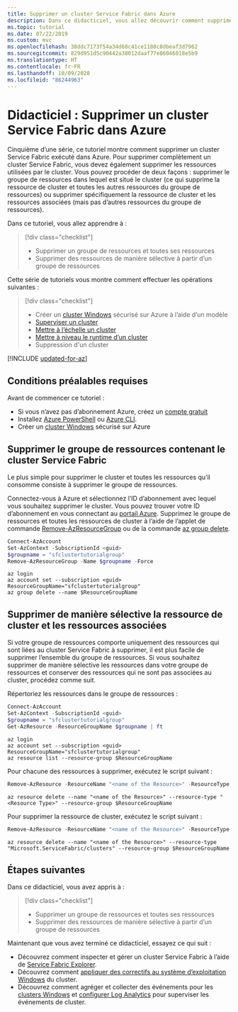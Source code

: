 ```yaml
---
title: Supprimer un cluster Service Fabric dans Azure
description: Dans ce didacticiel, vous allez découvrir comment supprimer un cluster Service Fabric hébergé par Azure et toutes ses ressources. Vous pouvez supprimer le groupe de ressources contenant le cluster ou supprimer des ressources de manière sélective.
ms.topic: tutorial
ms.date: 07/22/2019
ms.custom: mvc
ms.openlocfilehash: 38ddc7173f54a34d68c41ce1180c8dbeaf3d7962
ms.sourcegitcommit: 829d951d5c90442a38012daaf77e86046018e5b9
ms.translationtype: HT
ms.contentlocale: fr-FR
ms.lasthandoff: 10/09/2020
ms.locfileid: "86244963"
---
```

# <a name="tutorial-remove-a-service-fabric-cluster-running-in-azure"></a>Didacticiel : Supprimer un cluster Service Fabric dans Azure

Cinquième d’une série, ce tutoriel montre comment supprimer un cluster Service Fabric exécuté dans Azure. Pour supprimer complètement un cluster Service Fabric, vous devez également supprimer les ressources utilisées par le cluster. Vous pouvez procéder de deux façons : supprimer le groupe de ressources dans lequel est situé le cluster (ce qui supprime la ressource de cluster et toutes les autres ressources du groupe de ressources) ou supprimer spécifiquement la ressource de cluster et les ressources associées (mais pas d’autres ressources du groupe de ressources).

Dans ce tutoriel, vous allez apprendre à :

> [!div class="checklist"]
> * Supprimer un groupe de ressources et toutes ses ressources
> * Supprimer des ressources de manière sélective à partir d’un groupe de ressources

Cette série de tutoriels vous montre comment effectuer les opérations suivantes :
> [!div class="checklist"]
> * Créer un [cluster Windows](service-fabric-tutorial-create-vnet-and-windows-cluster.md) sécurisé sur Azure à l’aide d’un modèle
> * [Superviser un cluster](service-fabric-tutorial-monitor-cluster.md)
> * [Mettre à l’échelle un cluster](service-fabric-tutorial-scale-cluster.md)
> * [Mettre à niveau le runtime d’un cluster](service-fabric-tutorial-upgrade-cluster.md)
> * Suppression d'un cluster


[!INCLUDE [updated-for-az](../../includes/updated-for-az.md)]

## <a name="prerequisites"></a>Conditions préalables requises

Avant de commencer ce tutoriel :

* Si vous n’avez pas d’abonnement Azure, créez un [compte gratuit](https://azure.microsoft.com/free/?WT.mc_id=A261C142F)
* Installez [Azure PowerShell](/powershell/azure//install-az-ps) ou [Azure CLI](/cli/azure/install-azure-cli).
* Créer un [cluster Windows](service-fabric-tutorial-create-vnet-and-windows-cluster.md) sécurisé sur Azure

## <a name="delete-the-resource-group-containing-the-service-fabric-cluster"></a>Supprimer le groupe de ressources contenant le cluster Service Fabric
Le plus simple pour supprimer le cluster et toutes les ressources qu’il consomme consiste à supprimer le groupe de ressources.

Connectez-vous à Azure et sélectionnez l’ID d’abonnement avec lequel vous souhaitez supprimer le cluster.  Vous pouvez trouver votre ID d’abonnement en vous connectant au [portail Azure](https://portal.azure.com). Supprimez le groupe de ressources et toutes les ressources de cluster à l’aide de l’applet de commande [Remove-AzResourceGroup](/powershell/module/az.resources/remove-azresourcegroup) ou de la commande [az group delete](/cli/azure/group?view=azure-cli-latest).

```powershell
Connect-AzAccount
Set-AzContext -SubscriptionId <guid>
$groupname = "sfclustertutorialgroup"
Remove-AzResourceGroup -Name $groupname -Force
```

```azurecli
az login
az account set --subscription <guid>
ResourceGroupName="sfclustertutorialgroup"
az group delete --name $ResourceGroupName
```

## <a name="selectively-delete-the-cluster-resource-and-the-associated-resources"></a>Supprimer de manière sélective la ressource de cluster et les ressources associées
Si votre groupe de ressources comporte uniquement des ressources qui sont liées au cluster Service Fabric à supprimer, il est plus facile de supprimer l’ensemble du groupe de ressources. Si vous souhaitez supprimer de manière sélective les ressources dans votre groupe de ressources et conserver des ressources qui ne sont pas associées au cluster, procédez comme suit.

Répertoriez les ressources dans le groupe de ressources :

```powershell
Connect-AzAccount
Set-AzContext -SubscriptionId <guid>
$groupname = "sfclustertutorialgroup"
Get-AzResource -ResourceGroupName $groupname | ft
```

```azurecli
az login
az account set --subscription <guid>
ResourceGroupName="sfclustertutorialgroup"
az resource list --resource-group $ResourceGroupName
```

Pour chacune des ressources à supprimer, exécutez le script suivant :

```powershell
Remove-AzResource -ResourceName "<name of the Resource>" -ResourceType "<Resource Type>" -ResourceGroupName $groupname -Force
```

```azurecli
az resource delete --name "<name of the Resource>" --resource-type "<Resource Type>" --resource-group $ResourceGroupName
```

Pour supprimer la ressource de cluster, exécutez le script suivant :

```powershell
Remove-AzResource -ResourceName "<name of the Resource>" -ResourceType "Microsoft.ServiceFabric/clusters" -ResourceGroupName $groupname -Force
```

```azurecli
az resource delete --name "<name of the Resource>" --resource-type "Microsoft.ServiceFabric/clusters" --resource-group $ResourceGroupName
```

## <a name="next-steps"></a>Étapes suivantes

Dans ce didacticiel, vous avez appris à :

> [!div class="checklist"]
> * Supprimer un groupe de ressources et toutes ses ressources
> * Supprimer des ressources de manière sélective à partir d’un groupe de ressources

Maintenant que vous avez terminé ce didacticiel, essayez ce qui suit :
* Découvrez comment inspecter et gérer un cluster Service Fabric à l’aide de [Service Fabric Explorer](service-fabric-visualizing-your-cluster.md).
* Découvrez comment [appliquer des correctifs au système d’exploitation Windows](service-fabric-patch-orchestration-application.md) du cluster.
* Découvrez comment agréger et collecter des événements pour les [clusters Windows](service-fabric-diagnostics-event-aggregation-wad.md) et [configurer Log Analytics](service-fabric-diagnostics-oms-setup.md) pour superviser les événements de cluster.
